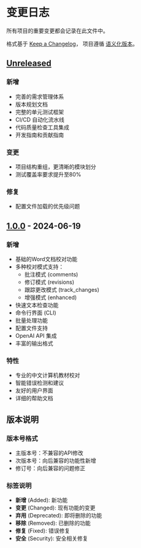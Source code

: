# 变更日志

所有项目的重要变更都会记录在此文件中。

格式基于 [Keep a Changelog](https://keepachangelog.com/zh-CN/1.0.0/)，
项目遵循 [语义化版本](https://semver.org/lang/zh-CN/)。

## [Unreleased]

### 新增
- 完善的需求管理体系
- 版本规划文档
- 完整的单元测试框架
- CI/CD 自动化流水线
- 代码质量检查工具集成
- 开发指南和贡献指南

### 变更
- 项目结构重组，更清晰的模块划分
- 测试覆盖率要求提升至80%

### 修复
- 配置文件加载的优先级问题

## [1.0.0] - 2024-06-19

### 新增
- 基础的Word文档校对功能
- 多种校对模式支持：
  - 批注模式 (comments)
  - 修订模式 (revisions) 
  - 跟踪更改模式 (track_changes)
  - 增强模式 (enhanced)
- 快速文本检查功能
- 命令行界面 (CLI)
- 批量处理功能
- 配置文件支持
- OpenAI API 集成
- 丰富的输出格式

### 特性
- 专业的中文计算机教材校对
- 智能错误检测和建议
- 友好的用户界面
- 详细的帮助文档

## 版本说明

### 版本号格式
- 主版本号：不兼容的API修改
- 次版本号：向后兼容的功能性新增  
- 修订号：向后兼容的问题修正

### 标签说明
- **新增** (Added): 新功能
- **变更** (Changed): 现有功能的变更
- **弃用** (Deprecated): 即将删除的功能
- **移除** (Removed): 已删除的功能
- **修复** (Fixed): 错误修复
- **安全** (Security): 安全相关修复

[Unreleased]: https://github.com/jack91620/AI-DocProofreader/compare/v1.0.0...HEAD
[1.0.0]: https://github.com/jack91620/AI-DocProofreader/releases/tag/v1.0.0 